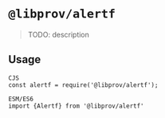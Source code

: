# `@libprov/alertf`

> TODO: description

## Usage

```
CJS
const alertf = require('@libprov/alertf');

ESM/ES6
import {Alertf} from '@libprov/alertf'
```
